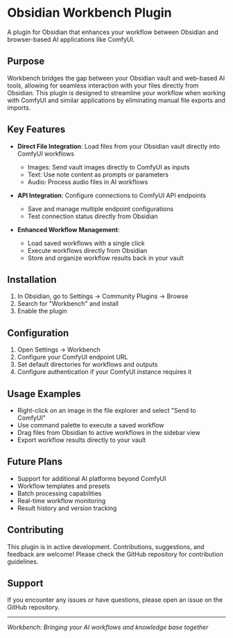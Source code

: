 # Obsidian Workbench Plugin

A plugin for Obsidian that enhances your workflow between Obsidian and browser-based AI applications like ComfyUI.

## Purpose

Workbench bridges the gap between your Obsidian vault and web-based AI tools, allowing for seamless interaction with your files directly from Obsidian. This plugin is designed to streamline your workflow when working with ComfyUI and similar applications by eliminating manual file exports and imports.

## Key Features

- **Direct File Integration**: Load files from your Obsidian vault directly into ComfyUI workflows
  - Images: Send vault images directly to ComfyUI as inputs
  - Text: Use note content as prompts or parameters
  - Audio: Process audio files in AI workflows
  
- **API Integration**: Configure connections to ComfyUI API endpoints
  - Save and manage multiple endpoint configurations
  - Test connection status directly from Obsidian

- **Enhanced Workflow Management**:
  - Load saved workflows with a single click
  - Execute workflows directly from Obsidian
  - Store and organize workflow results back in your vault

## Installation

1. In Obsidian, go to Settings → Community Plugins → Browse
2. Search for "Workbench" and install
3. Enable the plugin

## Configuration

1. Open Settings → Workbench
2. Configure your ComfyUI endpoint URL
3. Set default directories for workflows and outputs
4. Configure authentication if your ComfyUI instance requires it

## Usage Examples

- Right-click on an image in the file explorer and select "Send to ComfyUI"
- Use command palette to execute a saved workflow
- Drag files from Obsidian to active workflows in the sidebar view
- Export workflow results directly to your vault

## Future Plans

- Support for additional AI platforms beyond ComfyUI
- Workflow templates and presets
- Batch processing capabilities
- Real-time workflow monitoring
- Result history and version tracking

## Contributing

This plugin is in active development. Contributions, suggestions, and feedback are welcome! Please check the GitHub repository for contribution guidelines.

## Support

If you encounter any issues or have questions, please open an issue on the GitHub repository.

---

*Workbench: Bringing your AI workflows and knowledge base together*
